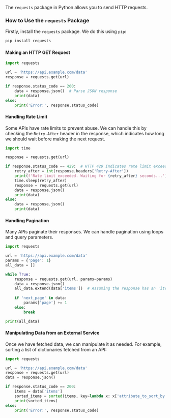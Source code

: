 The `requests` package in Python allows you to send HTTP requests.

### How to Use the `requests` Package

Firstly, install the `requests` package. We do this using `pip`:

```bash
pip install requests
```

#### Making an HTTP GET Request

```python
import requests

url = 'https://api.example.com/data'
response = requests.get(url)

if response.status_code == 200:
    data = response.json()  # Parse JSON response
    print(data)
else:
    print('Error:', response.status_code)
```

#### Handling Rate Limit

Some APIs have rate limits to prevent abuse. We can handle this by checking the `Retry-After` header in the response, which indicates how long we should wait before making the next request.

```python
import time

response = requests.get(url)

if response.status_code == 429:  # HTTP 429 indicates rate limit exceeded
    retry_after = int(response.headers['Retry-After'])
    print(f'Rate limit exceeded. Waiting for {retry_after} seconds...')
    time.sleep(retry_after)
    response = requests.get(url)
    data = response.json()
    print(data)
else:
    data = response.json()
    print(data)
```

#### Handling Pagination

Many APIs paginate their responses. We can handle pagination using loops and query parameters.

```python
import requests

url = 'https://api.example.com/data'
params = {'page': 1}
all_data = []

while True:
    response = requests.get(url, params=params)
    data = response.json()
    all_data.extend(data['items'])  # Assuming the response has an 'items' key containing the data
    
    if 'next_page' in data:
        params['page'] += 1
    else:
        break

print(all_data)
```

#### Manipulating Data from an External Service

Once we have fetched data, we can manipulate it as needed. For example, sorting a list of dictionaries fetched from an API:

```python
import requests

url = 'https://api.example.com/data'
response = requests.get(url)
data = response.json()

if response.status_code == 200:
    items = data['items']
    sorted_items = sorted(items, key=lambda x: x['attribute_to_sort_by'])
    print(sorted_items)
else:
    print('Error:', response.status_code)
```
